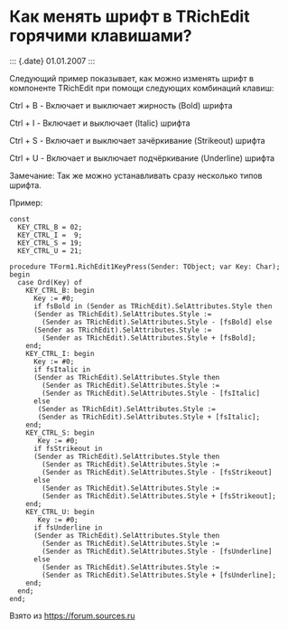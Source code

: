 Как менять шрифт в TRichEdit горячими клавишами?
================================================

::: {.date}
01.01.2007
:::

Следующий пример показывает, как можно изменять шрифт в компоненте
TRichEdit при помощи следующих комбинаций клавиш:

Ctrl + B - Включает и выключает жирность (Bold) шрифта

Ctrl + I - Включает и выключает (Italic) шрифта

Ctrl + S - Включает и выключает зачёркивание (Strikeout) шрифта

Ctrl + U - Включает и выключает подчёркивание (Underline) шрифта

Замечание: Так же можно устанавливать сразу несколько типов шрифта.

Пример:

    const
      KEY_CTRL_B = 02;
      KEY_CTRL_I =  9;
      KEY_CTRL_S = 19;
      KEY_CTRL_U = 21;
     
    procedure TForm1.RichEdit1KeyPress(Sender: TObject; var Key: Char);
    begin
      case Ord(Key) of
        KEY_CTRL_B: begin
          Key := #0;
          if fsBold in (Sender as TRichEdit).SelAttributes.Style then
          (Sender as TRichEdit).SelAttributes.Style :=
            (Sender as TRichEdit).SelAttributes.Style - [fsBold] else
          (Sender as TRichEdit).SelAttributes.Style :=
            (Sender as TRichEdit).SelAttributes.Style + [fsBold];
        end;
        KEY_CTRL_I: begin
          Key := #0;
          if fsItalic in 
          (Sender as TRichEdit).SelAttributes.Style then
            (Sender as TRichEdit).SelAttributes.Style :=
            (Sender as TRichEdit).SelAttributes.Style - [fsItalic] 
          else
           (Sender as TRichEdit).SelAttributes.Style :=
           (Sender as TRichEdit).SelAttributes.Style + [fsItalic];
        end;
        KEY_CTRL_S: begin
           Key := #0;
          if fsStrikeout in 
          (Sender as TRichEdit).SelAttributes.Style then
            (Sender as TRichEdit).SelAttributes.Style :=
            (Sender as TRichEdit).SelAttributes.Style - [fsStrikeout] 
          else
            (Sender as TRichEdit).SelAttributes.Style :=
            (Sender as TRichEdit).SelAttributes.Style + [fsStrikeout];
        end;
        KEY_CTRL_U: begin
           Key := #0;
          if fsUnderline in 
          (Sender as TRichEdit).SelAttributes.Style then
            (Sender as TRichEdit).SelAttributes.Style :=
            (Sender as TRichEdit).SelAttributes.Style - [fsUnderline] 
          else
            (Sender as TRichEdit).SelAttributes.Style :=
            (Sender as TRichEdit).SelAttributes.Style + [fsUnderline];
        end;
      end;
    end;

Взято из <https://forum.sources.ru>
